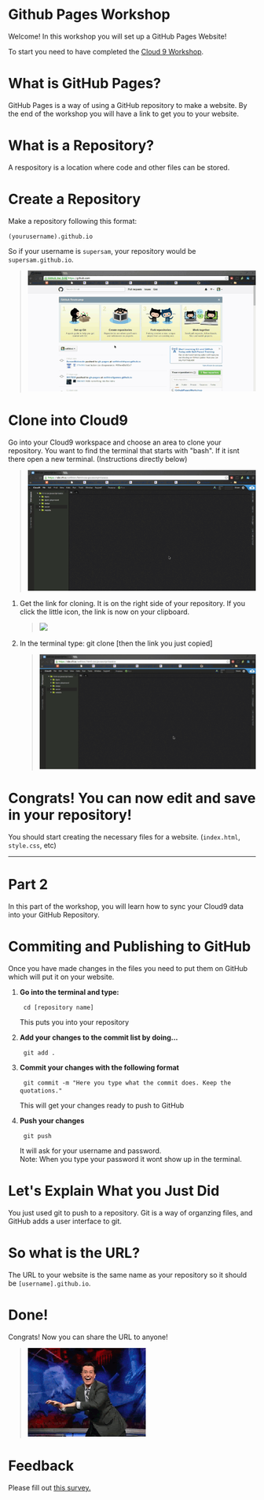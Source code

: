# Github Pages Workshop

Welcome! In this workshop you will set up a GitHub Pages Website!

To start you need to have completed the
<a href="https://github.com/hackedu/hackedu/tree/master/workshops/contrib/cloud9" target="_blank">
Cloud 9 Workshop</a>.

# What is GitHub Pages?

GitHub Pages is a way of using a GitHub repository to make a website. By the end
of the workshop you will have a link to get you to your website.

# What is a Repository?

A respository is a location where code and other files can be stored.

# Create a Repository

Make a repository following this format:

    (yourusername).github.io

So if your username is `supersam`, your repository would be `supersam.github.io`.

> ![](resources/createrepo.gif)

# Clone into Cloud9

Go into your Cloud9 workspace and choose an area to clone your repository. You
want to find the terminal that starts with "bash". If it isnt there open a new
terminal. (Instructions directly below)

> ![](resources/openterm.gif)

1. Get the link for cloning. It is on the right side of your repository. If you
   click the little icon, the link is now on your clipboard.

     > ![](http://goo.gl/BCQIQP)

2. In the terminal type: git clone [then the link you just copied]

     > ![](resources/openterm.gif)

# Congrats! You can now edit and save in your repository!

You should start creating the necessary files for a website. (`index.html`,
`style.css`, etc)

-------------------------------------------------------------------------------

# Part 2

In this part of the workshop, you will learn how to sync your Cloud9 data into
your GitHub Repository.

# Commiting and Publishing to GitHub

Once you have made changes in the files you need to put them on GitHub which
will put it on your website.

1. **Go into the terminal and type:**

        cd [repository name]

    This puts you into your repository

2. **Add your changes to the commit list by doing...**

        git add .

3. **Commit your changes with the following format**

        git commit -m "Here you type what the commit does. Keep the quotations."

    This will get your changes ready to push to GitHub

4. **Push your changes**

        git push

    It will ask for your username and password.  
    Note: When you type your password it wont show up in the terminal.

# Let's Explain What you Just Did

You just used git to push to a repository. Git is a way of organzing files, and
GitHub adds a user interface to git.

# So what is the URL?

The URL to your website is the same name as your repository so it should be
`[username].github.io`.

# Done!

Congrats! Now you can share the URL to anyone!

> ![](resources/celebrate.gif)

# Feedback

Please fill out [this survey.](http://goo.gl/forms/KSUwTTB9K7)
